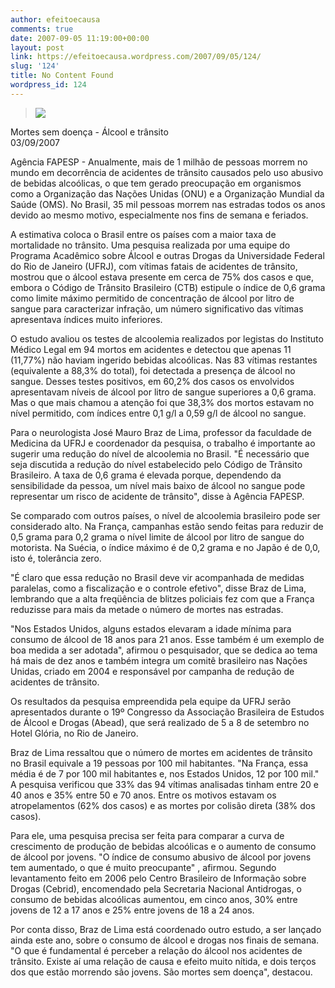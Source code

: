 ```yaml
---
author: efeitoecausa
comments: true
date: 2007-09-05 11:19:00+00:00
layout: post
link: https://efeitoecausa.wordpress.com/2007/09/05/124/
slug: '124'
title: No Content Found
wordpress_id: 124
---
```


>[![](http://efeitoecausa.files.wordpress.com/2007/09/acidente_transito.jpg?w=250)](http://efeitoecausa.files.wordpress.com/2007/09/acidente_transito.jpg)  


Mortes sem doença - Álcool e trânsito    
03/09/2007  
  
Agência FAPESP - Anualmente, mais de 1 milhão de pessoas morrem no mundo em decorrência de acidentes de trânsito causados pelo uso abusivo de bebidas alcoólicas, o que tem gerado preocupação em organismos como a Organização das Nações Unidas (ONU) e a Organização Mundial da Saúde (OMS). No Brasil, 35 mil pessoas morrem nas estradas todos os anos devido ao mesmo motivo, especialmente nos fins de semana e feriados.  
  
A estimativa coloca o Brasil entre os países com a maior taxa de mortalidade no trânsito. Uma pesquisa realizada por uma equipe do Programa Acadêmico sobre Álcool e outras Drogas da Universidade Federal do Rio de Janeiro (UFRJ), com vítimas fatais de acidentes de trânsito, mostrou que o álcool estava presente em cerca de 75% dos casos e que, embora o Código de Trânsito Brasileiro (CTB) estipule o índice de 0,6 grama como limite máximo permitido de concentração de álcool por litro de sangue para caracterizar infração, um número significativo das vítimas apresentava índices muito inferiores.  
  
O estudo avaliou os testes de alcoolemia realizados por legistas do Instituto Médico Legal em 94 mortos em acidentes e detectou que apenas 11 (11,77%) não haviam ingerido bebidas alcoólicas. Nas 83 vítimas restantes (equivalente a 88,3% do total), foi detectada a presença de álcool no sangue. Desses testes positivos, em 60,2% dos casos os envolvidos apresentavam níveis de álcool por litro de sangue superiores a 0,6 grama. Mas o que mais chamou a atenção foi que 38,3% dos mortos estavam no nível permitido, com índices entre 0,1 g/l a 0,59 g/l de álcool no sangue.  
  
Para o neurologista José Mauro Braz de Lima, professor da faculdade de Medicina da UFRJ e coordenador da pesquisa, o trabalho é importante ao sugerir uma redução do nível de alcoolemia no Brasil. "É necessário que seja discutida a redução do nível estabelecido pelo Código de Trânsito Brasileiro. A taxa de 0,6 grama é elevada porque, dependendo da sensibilidade da pessoa, um nível mais baixo de álcool no sangue pode representar um risco de acidente de trânsito", disse à Agência FAPESP.  
  
Se comparado com outros países, o nível de alcoolemia brasileiro pode ser considerado alto. Na França, campanhas estão sendo feitas para reduzir de 0,5 grama para 0,2 grama o nível limite de álcool por litro de sangue do motorista. Na Suécia, o índice máximo é de 0,2 grama e no Japão é de 0,0, isto é, tolerância zero.  
  
"É claro que essa redução no Brasil deve vir acompanhada de medidas paralelas, como a fiscalização e o controle efetivo", disse Braz de Lima, lembrando que a alta freqüência de blitzes policiais fez com que a França reduzisse para mais da metade o número de mortes nas estradas.  
  
"Nos Estados Unidos, alguns estados elevaram a idade mínima para consumo de álcool de 18 anos para 21 anos. Esse também é um exemplo de boa medida a ser adotada", afirmou o pesquisador, que se dedica ao tema há mais de dez anos e também integra um comitê brasileiro nas Nações Unidas, criado em 2004 e responsável por campanha de redução de acidentes de trânsito.  
  
Os resultados da pesquisa empreendida pela equipe da UFRJ serão apresentados durante o 19º Congresso da Associação Brasileira de Estudos de Álcool e Drogas (Abead), que será realizado de 5 a 8 de setembro no Hotel Glória, no Rio de Janeiro.  
  
Braz de Lima ressaltou que o número de mortes em acidentes de trânsito no Brasil equivale a 19 pessoas por 100 mil habitantes. "Na França, essa média é de 7 por 100 mil habitantes e, nos Estados Unidos, 12 por 100 mil." A pesquisa verificou que 33% das 94 vítimas analisadas tinham entre 20 e 40 anos e 35% entre 50 e 70 anos. Entre os motivos estavam os atropelamentos (62% dos casos) e as mortes por colisão direta (38% dos casos).  
  
Para ele, uma pesquisa precisa ser feita para comparar a curva de crescimento de produção de bebidas alcoólicas e o aumento de consumo de álcool por jovens. "O índice de consumo abusivo de álcool por jovens tem aumentado, o que é muito preocupante" , afirmou. Segundo levantamento feito em 2006 pelo Centro Brasileiro de Informação sobre Drogas (Cebrid), encomendado pela Secretaria Nacional Antidrogas, o consumo de bebidas alcoólicas aumentou, em cinco anos, 30% entre jovens de 12 a 17 anos e 25% entre jovens de 18 a 24 anos.  
  
Por conta disso, Braz de Lima está coordenado outro estudo, a ser lançado ainda este ano, sobre o consumo de álcool e drogas nos finais de semana. "O que é fundamental é perceber a relação do álcool nos acidentes de trânsito. Existe aí uma relação de causa e efeito muito nítida, e dois terços dos que estão morrendo são jovens. São mortes sem doença", destacou.
